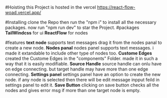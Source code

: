 #Hoisting
this Project is hosted in the vercel https://react-flow-woad.vercel.app/

#Installing 
clone the Repo then run the "npm i" to install all the necessary packages.
now run "npm run dev" to star the Project.
#packages
**TailWindcss** for ui 
**ReactFlow** for nodes

#features
**text node**
supports text messages drag it from the nodes panal to create a new node.
**Nodes panal** 
nodes panel supports text messages. i made it extandable to include other type of nodes too.
**Custome Edges**
created the Custome Edges in the "components" Folder. made it in such a way that it is easily modifiable.
**Source Handle** 
source handle can onlu have on edge connecting. but target handle may have more than one edge connecting.
**Settings panel**
settings panel have an option to create the new node. if any node is selected then there will be edit message inpput feild in settings panel to edit it.
**Save Button** 
clicking on save button checks all the nodes and gives error msg if more than one target node is empty.
